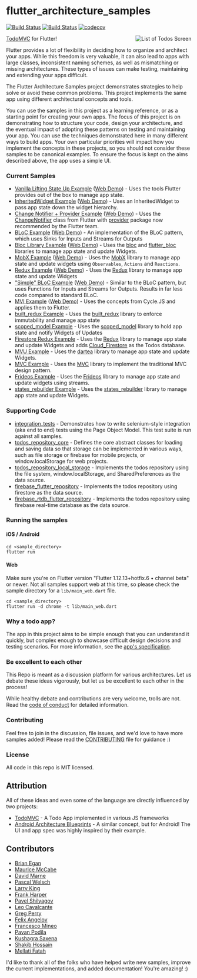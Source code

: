 # flutter_architecture_samples

[![Build Status](https://travis-ci.org/brianegan/flutter_architecture_samples.svg?branch=master)](https://travis-ci.org/brianegan/flutter_architecture_samples)
[![Build Status](https://api.cirrus-ci.com/github/brianegan/flutter_architecture_samples.svg)](https://cirrus-ci.com/github/brianegan/flutter_architecture_samples)
[![codecov](https://codecov.io/gh/brianegan/flutter_architecture_samples/branch/master/graph/badge.svg)](https://codecov.io/gh/brianegan/flutter_architecture_samples)

<img align="right" src="assets/todo-list.png" alt="List of Todos Screen">

[TodoMVC](http://todomvc.com) for Flutter!

Flutter provides a lot of flexibility in deciding how to organize and architect
your apps. While this freedom is very valuable, it can also lead to apps with
large classes, inconsistent naming schemes, as well as mismatching or missing
architectures. These types of issues can make testing, maintaining and extending
your apps difficult.

The Flutter Architecture Samples project demonstrates strategies to help solve
or avoid these common problems. This project implements the same app using
different architectural concepts and tools.

You can use the samples in this project as a learning reference, or as a
starting point for creating your own apps. The focus of this project is on
demonstrating how to structure your code, design your architecture, and the
eventual impact of adopting these patterns on testing and maintaining your app.
You can use the techniques demonstrated here in many different ways to build
apps. Your own particular priorities will impact how you implement the concepts
in these projects, so you should not consider these samples to be canonical
examples. To ensure the focus is kept on the aims described above, the app uses
a simple UI.

### Current Samples

- [Vanilla Lifting State Up Example](vanilla) ([Web Demo](https://fas_vanilla.codemagic.app)) - Uses the tools Flutter provides out of the box to manage app state.
- [InheritedWidget Example](inherited_widget) ([Web Demo](https://fas_inherited_widget.codemagic.app)) - Uses an InheritedWidget to pass app state down the widget hierarchy.
- [Change Notifier + Provider Example](change_notifier_provider) ([Web Demo](https://fas_change_notifier_provider.codemagic.app)) - Uses the [ChangeNotifier](https://api.flutter.dev/flutter/foundation/ChangeNotifier-class.html) class from Flutter with [provider](https://pub.dev/packages/provider) package now recommended by the Flutter team.
- [BLoC Example](bloc_flutter) ([Web Demo](https://fas_bloc_flutter.codemagic.app)) - An implementation of the BLoC pattern, which uses Sinks for Inputs and Streams for Outputs
- [Bloc Library Example](bloc_library) ([Web Demo](https://fas_bloc_library.codemagic.app)) - Uses the [bloc](https://pub.dartlang.org/packages/bloc) and [flutter_bloc](https://pub.dartlang.org/packages/flutter_bloc) libraries to manage app state and update Widgets.
- [MobX Example](mobx) ([Web Demo](https://fas_mobx.codemagic.app)) - Uses the [MobX](https://pub.dev/packages/mobx) library to manage app state and update widgets using `Observables`, `Actions` and `Reactions`.
- [Redux Example](redux) ([Web Demo](https://fas_redux.codemagic.app)) - Uses the [Redux](https://pub.dartlang.org/packages/redux) library to manage app state and update Widgets
- ["Simple" BLoC Example](simple_bloc_flutter) ([Web Demo](https://fas_simple_bloc.codemagic.app)) - Similar to the BLoC pattern, but uses Functions for Inputs and Streams for Outputs. Results in far less code compared to standard BLoC.
- [MVI Example](mvi_flutter) ([Web Demo](https://fas_mvi.codemagic.app)) - Uses the concepts from Cycle.JS and applies them to Flutter.
- [built_redux Example](built_redux) - Uses the [built_redux](https://pub.dartlang.org/packages/built_redux) library to enforce immutability and manage app state
- [scoped_model Example](scoped_model) - Uses the [scoped_model](https://pub.dartlang.org/packages/scoped_model) library to hold app state and notify Widgets of Updates
- [Firestore Redux Example](firestore_redux) - Uses the [Redux](https://pub.dartlang.org/packages/redux) library to manage app state and update Widgets and
  adds [Cloud_Firestore](https://firebase.google.com/docs/firestore/) as the Todos database.
- [MVU Example](mvu) - Uses the [dartea](https://pub.dartlang.org/packages/dartea) library to manage app state and update Widgets.
- [MVC Example](mvc) - Uses the [MVC](https://pub.dartlang.org/packages/mvc_pattern) library to implement the traditional MVC design pattern.
- [Frideos Example](frideos_library) - Uses the [Frideos](https://pub.dartlang.org/packages/frideos) library to manage app state and update widgets using streams.
- [states_rebuilder Example](states_rebuilder) - Uses the [states_rebuilder](https://pub.dev/packages/states_rebuilder) library to manage app state and update Widgets.

### Supporting Code

- [integration_tests](integration_tests) - Demonstrates how to write
selenium-style integration (aka end to end) tests using the Page Object Model.
This test suite is run against all samples.
- [todos_repository_core](todos_repository_core) - Defines the core abstract
classes for loading and saving data so that storage can be implemented in
various ways, such as file storage or firebase for mobile projects, or
window.localStorage for web projects.
- [todos_repository_local_storage](todos_repository_local_storage) - Implements
the todos repository using the file system, window.localStorage, and
SharedPreferences as the data source.
- [firebase_flutter_repository](firebase_flutter_repository) - Implements 
the todos repository using firestore as the data source.
- [firebase_rtdb_flutter_repository](firebase_rtdb_flutter_repository) -
Implements the todos repository using firebase real-time database as the data
source.

### Running the samples

#### iOS / Android

```
cd <sample_directory>
flutter run 
```

#### Web

Make sure you're on Flutter version "Flutter 1.12.13+hotfix.6 • channel beta" or
newer. Not all samples support web at this time, so please check the sample
directory for a `lib/main_web.dart` file.

```
cd <sample_directory>
flutter run -d chrome -t lib/main_web.dart
```

### Why a todo app?

The app in this project aims to be simple enough that you can understand it
quickly, but complex enough to showcase difficult design decisions and testing
scenarios. For more information, see the [app's specification](app_spec.md).

### Be excellent to each other

This Repo is meant as a discussion platform for various architectures. Let us
debate these ideas vigorously, but let us be excellent to each other in the
process!

While healthy debate and contributions are very welcome, trolls are not. Read
the [code of conduct](code-of-conduct.md) for detailed information.

### Contributing

Feel free to join in the discussion, file issues, and we'd love to have more
samples added! Please read the [CONTRIBUTING](CONTRIBUTING.md) file for guidance
:)

### License

All code in this repo is MIT licensed.

## Attribution

All of these ideas and even some of the language are directly influenced by two
projects:

- [TodoMVC](http://todomvc.com) - A Todo App implemented in various JS frameworks
- [Android Architecture Blueprints](https://github.com/googlesamples/android-architecture) - A similar concept, but for Android! The UI and app spec was highly inspired by their example.

## Contributors

- [Brian Egan](https://github.com/brianegan)
- [Maurice McCabe](https://github.com/mmcc007)
- [David Marne](https://github.com/davidmarne)
- [Pascal Welsch](https://github.com/passsy)
- [Larry King](https://github.com/kinggolf)
- [Frank Harper](https://github.com/franklinharper)
- [Pavel Shilyagov](https://github.com/p69)
- [Leo Cavalcante](https://github.com/leocavalcante)
- [Greg Perry](https://github.com/AndriousSolutions)
- [Felix Angelov](https://github.com/felangel)
- [Francesco Mineo](https://github.com/frideosapps)
- [Pavan Podila](https://github.com/pavanpodila)
- [Kushagra Saxena](https://github.com/kush3107)
- [Shakib Hossain](https://github.com/shakib609)
- [Mellati Fatah](https://github.com/GIfatahTH)

I'd like to thank all of the folks who have helped write new samples, improve
the current implementations, and added documentation! You're amazing! :)
